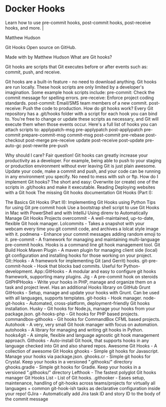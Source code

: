 # Docker Hooks

Learn how to use pre-commit hooks, post-commit hooks, post-receive hooks, and more. | 

Matthew Hudson 

Git Hooks Open source on GitHub. 

Made with by Matthew Hudson What are Git hooks? 

Git hooks are scripts that Git executes before or after events such as: commit, push, and receive. 

Git hooks are a built-in feature - no need to download anything. 
Git hooks are run locally. 
These hook scripts are only limited by a developer's imagination. 
Some example hook scripts include: pre-commit: Check the commit message for spelling errors. 
pre-receive: Enforce project coding standards. 
post-commit: Email/SMS team members of a new commit. 
post-receive: Push the code to production. 
How do git hooks work? Every Git repository has a .git/hooks folder with a script for each hook you can bind to. 
You're free to change or update these scripts as necessary, and Git will execute them when those events occur. 
Here's a full list of hooks you can attach scripts to: 
applypatch-msg pre-applypatch post-applypatch pre-commit prepare-commit-msg
commit-msg post-commit pre-rebase post-checkout post-merge pre-receive update
post-receive post-update pre-auto-gc post-rewrite pre-push 

Why should I care? Fair question! Git hooks can greatly increase your productivity as a developer. 
For example, being able to push to your staging or production environment without ever leaving Git is just plain awesome. 
Update your code, make a commit and push, and your code can be running in any environment you specify. 
No need to mess with ssh or ftp. How do I implement Git hooks?
The short and easy: Overwrite (or create) one of the scripts in .git/hooks and make it executable. 
Reading Deploying websites with a Git hook The missing Git hooks documentation Git Hooks (Part I): 

The Basics Git Hooks (Part II): Implementing Git Hooks using Python Tips for using Git pre commit hook 
Use a bootstrap shell script to use Git Hooks in Mac with PowerShell and with IntelliJ Using direnv to Automatically Manage Git Hooks Projects overcommit - 
A well-maintained, up-to-date, flexible Git hook manager. 
Lolcommits - Takes a snapshot with your webcam every time you git commit code, and archives a lolcat style image with it. 
podmena - Enhance your commit messages adding random emoji to it. 
pre-commit - A framework for managing and maintaining multi-language pre-commit hooks. Hooks is a command line git hook management tool.
Git Build Hook Maven Plugin - A maven plugin for managing client side (local) git configuration and installing hooks for those working on your project.
Git::Hooks - A framework for implementing Git (and Gerrit) hooks. git-pre-commit-hook - Hook that blocks bad commits. Useful for Python-development. 
App::GitHooks - A modular and easy to configure git hooks framework, supporting many plugins. Jig - A pre-commit hook on steroids GitPHPHooks - 
Write your hooks in PHP, manage and organize them on a task and project level. Has an additional Hooks library on GitHub Grunt GitHooks - Setup, 
manage and update your hooks with Grunt. Can be used with all languages, supports templates. git-hooks - Hook manager. node-git-hooks - Automated,
cross-platform, deployment-friendly Git hooks installation. Husky - Git hooks for Node.js, manage your hooks from your package.json. git-hooks-php - 
Git hooks for PHP based projects. commandbox-githooks - Git hooks for CommandBox CFML based projects. Autohook - 
A very, very small Git hook manager with focus on automation. autohooks - A library for managing and writing git hooks in Python. hooks4git - A simple,
flexible and language agnostic git hook management approach. Githooks - Auto-install Git hook, that supports hooks in any language checked into Git and 
also shared repos. Awesome Git Hooks - A collection of awesome Git Hooks ghooks - Simple git hooks for Javascript. Manage your hooks via package.json.
ghooks.cr - Simple git hooks for Crystal. Keep your hooks in a versioned ".githooks/" directory ghooks.gradle - Simple git hooks for Gradle. 
Keep your hooks in a versioned ".githooks/" directory Lefthook - The fastest polyglot Git hooks manager Git Hooks List - List of Git hooks. .githooker - 
Eases setup, maintenance, handling of git-hooks across teams/projects for virtually all languages + common git-hook-ish tasks as declarative configuration
inside your repo! GJira - Automatically add Jira task ID and story ID to the body of the commit message
